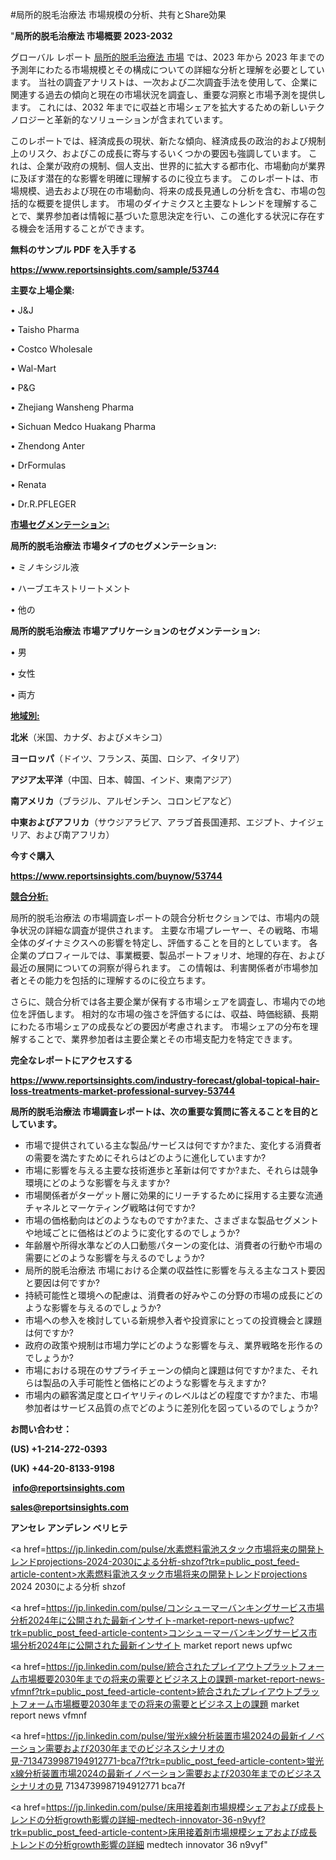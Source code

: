 #局所的脱毛治療法 市場規模の分析、共有とShare効果

"<strong>局所的脱毛治療法 市場概要 2023-2032</strong>

グローバル レポート <a href=https://www.reportsinsights.com/sample/53744>局所的脱毛治療法 市場</a> では、2023 年から 2023 年までの予測年にわたる市場規模とその構成についての詳細な分析と理解を必要としています。 当社の調査アナリストは、一次および二次調査手法を使用して、企業に関連する過去の傾向と現在の市場状況を調査し、重要な洞察と市場予測を提供します。 これには、2032 年までに収益と市場シェアを拡大​​するための新しいテクノロジーと革新的なソリューションが含まれています。

このレポートでは、経済成長の現状、新たな傾向、経済成長の政治的および規制上のリスク、およびこの成長に寄与するいくつかの要因も強調しています。 これは、企業が政府の規制、個人支出、世界的に拡大する都市化、市場動向が業界に及ぼす潜在的な影響を明確に理解するのに役立ちます。 このレポートは、市場規模、過去および現在の市場動向、将来の成長見通しの分析を含む、市場の包括的な概要を提供します。 市場のダイナミクスと主要なトレンドを理解することで、業界参加者は情報に基づいた意思決定を行い、この進化する状況に存在する機会を活用することができます。

<strong><b>無料のサンプル PDF を入手する</b></strong>

<a href=https://www.reportsinsights.com/sample/53744><strong><u>https://www.reportsinsights.com/sample/53744</u></strong></a>

<strong>主要な上場企業:</strong>

• J&J

• Taisho Pharma

• Costco Wholesale

• Wal-Mart

• P&G

• Zhejiang Wansheng Pharma

• Sichuan Medco Huakang Pharma

• Zhendong Anter

• DrFormulas

• Renata

• Dr.R.PFLEGER

<strong><u>市場セグメンテーション</u></strong><strong><u>:</u></strong>

<strong>局所的脱毛治療法 市場タイプのセグメンテーション:</strong>

• ミノキシジル液

• ハーブエキストリートメント

• 他の

<strong>局所的脱毛治療法 市場アプリケーションのセグメンテーション:</strong>

• 男

• 女性

• 両方

<strong><u>地域別</u></strong><strong><u>:</u></strong>

<strong>北米</strong>（米国、カナダ、およびメキシコ）

<strong>ヨーロッパ</strong>（ドイツ、フランス、英国、ロシア、イタリア）

<strong>アジア太平洋</strong>（中国、日本、韓国、インド、東南アジア）

<strong>南アメリカ</strong>（ブラジル、アルゼンチン、コロンビアなど）

<strong>中東およびアフリカ</strong>（サウジアラビア、アラブ首長国連邦、エジプト、ナイジェリア、および南アフリカ）

<strong>今すぐ購入</strong>

<a href=https://www.reportsinsights.com/buynow/53744><strong><u>https://www.reportsinsights.com/buynow/53744</u></strong></a>

<strong><u>競合分析:</u></strong>

局所的脱毛治療法 の市場調査レポートの競合分析セクションでは、市場内の競争状況の詳細な調査が提供されます。 主要な市場プレーヤー、その戦略、市場全体のダイナミクスへの影響を特定し、評価することを目的としています。 各企業のプロフィールでは、事業概要、製品ポートフォリオ、地理的存在、および最近の展開についての洞察が得られます。 この情報は、利害関係者が市場参加者とその能力を包括的に理解するのに役立ちます。

さらに、競合分析では各主要企業が保有する市場シェアを調査し、市場内での地位を評価します。 相対的な市場の強さを評価するには、収益、時価総額、長期にわたる市場シェアの成長などの要因が考慮されます。 市場シェアの分布を理解することで、業界参加者は主要企業とその市場支配力を特定できます。

<strong>完全なレポートにアクセスする</strong>

<a href=https://www.reportsinsights.com/industry-forecast/global-topical-hair-loss-treatments-market-professional-survey-53744><strong><u><b>https://www.reportsinsights.com/industry-forecast/global-topical-hair-loss-treatments-market-professional-survey-53744</b></u></strong></a>

<strong><b>局所的脱毛治療法 市場調査レポートは、次の重要な質問に答えることを目的としています。</b></strong>
<ul>
  <li>市場で提供されている主な製品/サービスは何ですか?また、変化する消費者の需要を満たすためにそれらはどのように進化していますか?</li>
  <li>市場に影響を与える主要な技術進歩と革新は何ですか?また、それらは競争環境にどのような影響を与えますか?</li>
  <li>市場関係者がターゲット層に効果的にリーチするために採用する主要な流通チャネルとマーケティング戦略は何ですか?</li>
  <li>市場の価格動向はどのようなものですか?また、さまざまな製品セグメントや地域ごとに価格はどのように変化するのでしょうか?</li>
  <li>年齢層や所得水準などの人口動態パターンの変化は、消費者の行動や市場の需要にどのような影響を与えるのでしょうか?</li>
  <li>局所的脱毛治療法 市場における企業の収益性に影響を与える主なコスト要因と要因は何ですか?</li>
  <li>持続可能性と環境への配慮は、消費者の好みやこの分野の市場の成長にどのような影響を与えるのでしょうか?</li>
  <li>市場への参入を検討している新規参入者や投資家にとっての投資機会と課題は何ですか?</li>
  <li>政府の政策や規制は市場力学にどのような影響を与え、業界戦略を形作るのでしょうか?</li>
  <li>市場における現在のサプライチェーンの傾向と課題は何ですか?また、それらは製品の入手可能性と価格にどのような影響を与えますか?</li>
  <li>市場内の顧客満足度とロイヤリティのレベルはどの程度ですか?また、市場参加者はサービス品質の点でどのように差別化を図っているのでしょうか?</li>
</ul>
<strong>お問い合わせ：</strong>

<strong>(US) +1-214-272-0393</strong>

<strong>(UK) +44-20-8133-9198</strong>

<strong> </strong><a href=info@reportsinsights.com><strong><u>info@reportsinsights.com</u></strong></a>

<a href=sales@reportsinsights.com><strong><u>sales@reportsinsights.com</u></strong></a>

<strong>アンセレ アンデレン ベリヒテ</strong>

<a href=https://jp.linkedin.com/pulse/水素燃料電池スタック市場将来の開発トレンドprojections-2024-2030による分析-shzof?trk=public_post_feed-article-content>水素燃料電池スタック市場将来の開発トレンドprojections 2024 2030による分析 shzof</a>

<a href=https://jp.linkedin.com/pulse/コンシューマーバンキングサービス市場分析2024年に公開された最新インサイト-market-report-news-upfwc?trk=public_post_feed-article-content>コンシューマーバンキングサービス市場分析2024年に公開された最新インサイト market report news upfwc</a>

<a href=https://jp.linkedin.com/pulse/統合されたプレイアウトプラットフォーム市場概要2030年までの将来の需要とビジネス上の課題-market-report-news-vfmnf?trk=public_post_feed-article-content>統合されたプレイアウトプラットフォーム市場概要2030年までの将来の需要とビジネス上の課題 market report news vfmnf</a>

<a href=https://jp.linkedin.com/pulse/蛍光x線分析装置市場2024の最新イノベーション需要および2030年までのビジネスシナリオの見-7134739987194912771-bca7f?trk=public_post_feed-article-content>蛍光x線分析装置市場2024の最新イノベーション需要および2030年までのビジネスシナリオの見 7134739987194912771 bca7f</a>

<a href=https://jp.linkedin.com/pulse/床用接着剤市場規模シェアおよび成長トレンドの分析growth影響の詳細-medtech-innovator-36-n9vyf?trk=public_post_feed-article-content>床用接着剤市場規模シェアおよび成長トレンドの分析growth影響の詳細 medtech innovator 36 n9vyf</a>"
